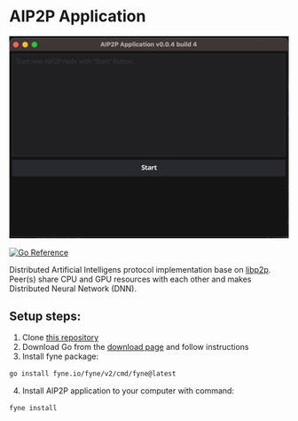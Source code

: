 # AIP2P Application

![Aip2p](J68poh.png "Aip2p")

[![Go Reference](https://pkg.go.dev/badge/webimizer.dev/aip2p.svg)](https://pkg.go.dev/webimizer.dev/aip2p)

Distributed Artificial Intelligens protocol implementation base on [libp2p](https://libp2p.io). Peer(s) share CPU and GPU resources with each other and makes Distributed Neural Network (DNN).

## Setup steps:
1. Clone [this repository](https://webimizer.dev/aip2p)
2. Download Go from the [download page](https://go.dev/dl/) and follow instructions
3. Install fyne package:
```sh
go install fyne.io/fyne/v2/cmd/fyne@latest
```
4. Install AIP2P application to your computer with command:
```sh
fyne install
```
